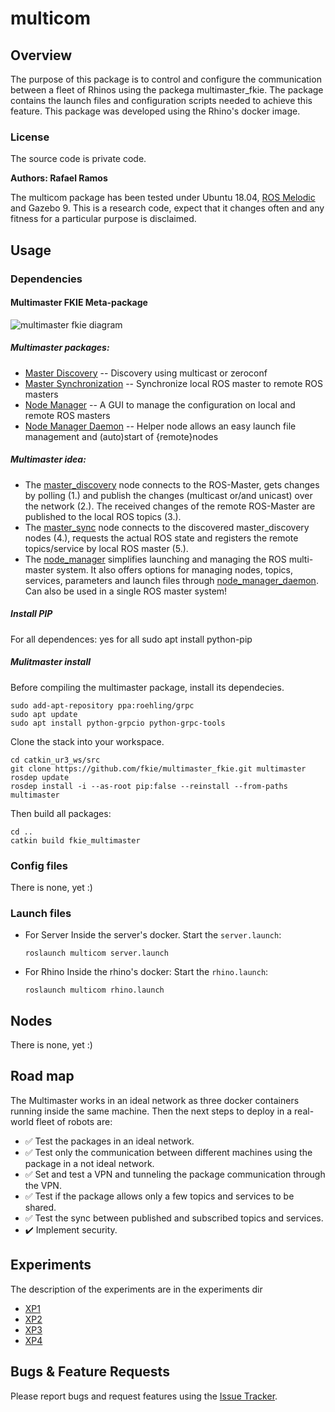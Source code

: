 # multicom

## Overview

The purpose of this package is to control and configure the communication between a fleet of Rhinos using the packega multimaster_fkie. 
The package contains the launch files and configuration scripts needed to achieve this feature.
This package was developed using the Rhino's docker image.

### License

The source code is private code.

**Authors: Rafael Ramos**

The multicom package has been tested under Ubuntu 18.04, [ROS Melodic](https://wiki.ros.org/melodic/Installation/Ubuntu) and Gazebo 9.
This is a research code, expect that it changes often and any fitness for a particular purpose is disclaimed.


## Usage

### Dependencies

#### Multimaster FKIE Meta-package
![multimaster fkie diagram](/images/multimaster.png)

##### Multimaster packages:

* [Master Discovery](http://fkie.github.io/multimaster_fkie/master_discovery.html) -- Discovery using multicast or zeroconf          
* [Master Synchronization](http://fkie.github.io/multimaster_fkie/master_sync.html) -- Synchronize local ROS master to remote ROS masters     
* [Node Manager](http://fkie.github.io/multimaster_fkie/node_manager.html) -- A GUI to manage the configuration on local and remote ROS masters   
* [Node Manager Daemon](http://fkie.github.io/multimaster_fkie/node_manager_daemon.html) -- Helper node allows an easy launch file management and (auto)start of {remote}nodes

##### Multimaster idea:
* The [master_discovery](http://fkie.github.io/multimaster_fkie/master_discovery.html) node connects to the ROS-Master, gets changes by polling (1.) and publish the changes (multicast or/and unicast) over the network (2.). The received changes of the remote ROS-Master are published to the local ROS topics (3.).
* The [master_sync](http://fkie.github.io/multimaster_fkie/master_sync.html) node connects to the discovered master_discovery nodes (4.), requests the actual ROS state and registers the remote topics/service by local ROS master (5.).
* The [node_manager](http://fkie.github.io/multimaster_fkie/node_manager.html) simplifies launching and managing the ROS multi-master system. It also offers options for managing nodes, topics, services, parameters and launch files through [node_manager_daemon](http://fkie.github.io/multimaster_fkie/node_manager.html). Can also be used in a single ROS master system!

##### Install PIP
For all dependences: yes for all
    sudo apt install python-pip 
    

##### Mulitmaster install
Before compiling the multimaster package, install its dependecies.

    sudo add-apt-repository ppa:roehling/grpc
    sudo apt update
    sudo apt install python-grpcio python-grpc-tools

Clone the stack into your workspace.

    cd catkin_ur3_ws/src
    git clone https://github.com/fkie/multimaster_fkie.git multimaster
    rosdep update
    rosdep install -i --as-root pip:false --reinstall --from-paths multimaster

Then build all packages:

    cd ..
    catkin build fkie_multimaster

### Config files

There is none, yet :)


### Launch files

* For Server
Inside the server's docker.
Start the `server.launch`:

    `roslaunch multicom server.launch`

* For Rhino
Inside the rhino's docker:
Start the `rhino.launch`:

    `roslaunch multicom rhino.launch`
 

## Nodes

There is none, yet :)


## Road map

The Multimaster works in an ideal network as three docker containers running inside the same machine.
Then the next steps to deploy in a real-world fleet of robots are:

- :white_check_mark: Test the packages in an ideal network.
- :white_check_mark: Test only the communication between different machines using the package in a not ideal network.
- :white_check_mark: Set and test a VPN and tunneling the package communication through the VPN.
- :white_check_mark: Test if the package allows only a few topics and services to be shared.
- :white_check_mark: Test the sync between published and subscribed topics and services.
- :heavy_check_mark: Implement security.

## Experiments

The description of the experiments are in the experiments dir

* [XP1](experiments/experiment1.md)
* [XP2](experiments/experiment2.md)
* [XP3](experiments/experiment3.md)
* [XP4](experiments/experiment4.md)


## Bugs & Feature Requests

Please report bugs and request features using the [Issue Tracker](https://github.com/Gastd/multicom/issues).
